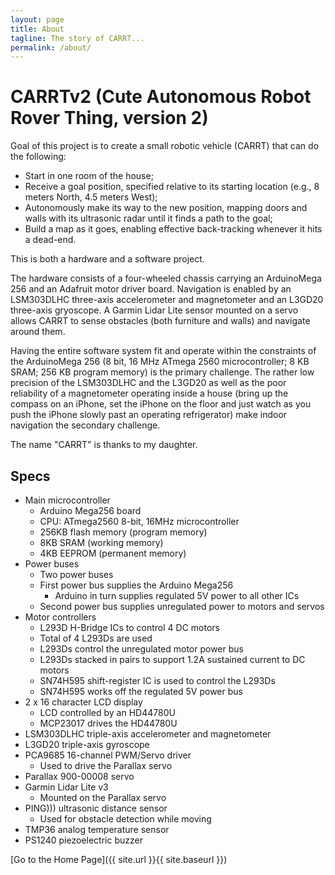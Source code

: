 ```yaml
---
layout: page
title: About
tagline: The story of CARRT...
permalink: /about/
---
```


# CARRTv2 (Cute Autonomous Robot Rover Thing, version 2)

Goal of this project is to create a small robotic vehicle (CARRT) that can do the following:

- Start in one room of the house;
- Receive a goal position, specified relative to its starting location (e.g., 8 meters North, 4.5 meters West);
- Autonomously make its way to the new position, mapping doors and walls with its ultrasonic radar until it finds a path to the goal;
- Build a map as it goes, enabling effective back-tracking whenever it hits a dead-end.

This is both a hardware and a software project.

The hardware consists of a four-wheeled chassis carrying an ArduinoMega 256 and an Adafruit motor driver board.  Navigation is
enabled by an LSM303DLHC three-axis accelerometer and magnetometer and an L3GD20 three-axis gryoscope.  A Garmin Lidar Lite
sensor mounted on a servo allows CARRT to sense obstacles (both furniture and walls) and navigate around them.

Having the entire software
system fit and operate within the constraints of the ArduinoMega 256 (8 bit, 16
MHz ATmega 2560 microcontroller; 8 KB SRAM; 256 KB program memory) is the
primary challenge.  The rather low precision of the LSM303DLHC and the L3GD20 as
well as the poor reliability of a magnetometer operating inside a house (bring
up the compass on an iPhone, set the iPhone on the floor and just watch as you push
the iPhone slowly past an operating refrigerator) make indoor navigation the
secondary challenge.

The name "CARRT" is thanks to my daughter.

## Specs

* Main microcontroller
    * Arduino Mega256 board
    * CPU: ATmega2560 8-bit, 16MHz microcontroller
    * 256KB flash memory (program memory)
    * 8KB SRAM (working memory)
    * 4KB EEPROM (permanent memory)
* Power buses
    * Two power buses
    * First power bus supplies the Arduino Mega256
        * Arduino in turn supplies regulated 5V power to all other ICs
    * Second power bus supplies unregulated power to motors and servos
* Motor controllers
    * L293D H-Bridge ICs to control 4 DC motors
    * Total of 4 L293Ds are used
    * L293Ds control the unregulated motor power bus
    * L293Ds stacked in pairs to support 1.2A sustained current to DC motors
    * SN74H595 shift-register IC is used to control the L293Ds
    * SN74H595 works off the regulated 5V power bus
* 2 x 16 character LCD display
    * LCD controlled by an HD44780U
    * MCP23017 drives the HD44780U
* LSM303DLHC triple-axis accelerometer and magnetometer
* L3GD20 triple-axis gyroscope
* PCA9685 16-channel PWM/Servo driver
    * Used to drive the Parallax servo
* Parallax 900-00008 servo
* Garmin Lidar Lite v3
    * Mounted on the Parallax servo
* PING))) ultrasonic distance sensor
    * Used for obstacle detection while moving
* TMP36 analog temperature sensor
* PS1240 piezoelectric buzzer

[Go to the Home Page]({{ site.url }}{{ site.baseurl }})
